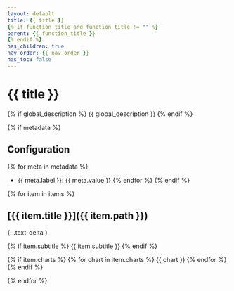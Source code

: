 ```yaml
---
layout: default
title: {{ title }}
{% if function_title and function_title != "" %}
parent: {{ function_title }}
{% endif %}
has_children: true
nav_order: {{ nav_order }}
has_toc: false
---
```


# {{ title }}

{% if global_description %}
{{ global_description }}
{% endif %}

{% if metadata %}
## Configuration
{% for meta in metadata %}
- {{ meta.label }}: {{ meta.value }}
{% endfor %}
{% endif %}

{% for item in items %}
## [{{ item.title }}]({{ item.path }})
{: .text-delta }

{% if item.subtitle %}
{{ item.subtitle }}
{% endif %}

{% if item.charts %}
{% for chart in item.charts %}
{{ chart }}
{% endfor %}
{% endif %}

{% endfor %} 